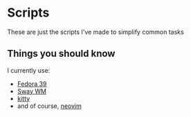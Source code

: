 # Scripts

These are just the scripts I've made to simplify common tasks

## Things you should know

I currently use:

- [Fedora 39](https://fedoraproject.org/)
- [Sway WM](https://github.com/swaywm/sway)
- [kitty](https://github.com/kovidgoyal/kitty)
- and of course, [neovim](https://github.com/neovim/neovim)
